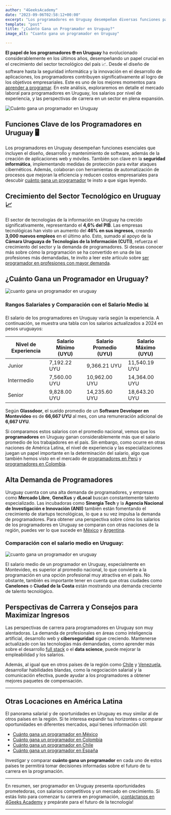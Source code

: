 ```yaml
---
author: "4GeeksAcademy"
date: "2023-09-06T02:58:12+00:00"
excerpt: "Los programadores en Uruguay desempeñan diversas funciones para contribuir al logro de objetivos empresariales. Esto incluye el diseño, desarrollo y mantenimiento de software, así como la creación de aplicaciones web y móviles"
template: "post"
title: "¿Cuánto Gana un Programador en Uruguay?"
image_alt: "Cuanto gana un programador en Uruguay"

---
```



**El papel de los programadores 🤓 en Uruguay** ha evolucionado considerablemente en los últimos años, desempeñando un papel crucial en el crecimiento del sector tecnológico del país 📈. Desde el diseño de software hasta la seguridad informática y la innovación en el desarrollo de aplicaciones, los programadores contribuyen significativamente al logro de los objetivos empresariales. Este es uno de los mejores momentos para [aprender a programar](https://4geeksacademy.com/es/aprender-a-programar/aprender-a-programar-desde-cero). En este análisis, exploraremos en detalle el mercado laboral para programadores en Uruguay, los salarios por nivel de experiencia, y las perspectivas de carrera en un sector en plena expansión.

![Cuánto gana un programador en Uruguay](https://breathecode.herokuapp.com/v1/media/file/uruguay-montevideo-2-jpg)

## Funciones Clave de los Programadores en Uruguay 🖥️

Los programadores en Uruguay desempeñan funciones esenciales que incluyen el diseño, desarrollo y mantenimiento de software, además de la creación de aplicaciones web y móviles. También son clave en la **seguridad informática**, implementando medidas de protección para evitar ataques cibernéticos. Además, colaboran con herramientas de automatización de procesos que mejoran la eficiencia y reducen costos empresariales para descubir [cuánto gana un programador](/es/cuanto-gana-un-programador/cuanto-gana-un-programador) te insto a que sigas leyendo.

## Crecimiento del Sector Tecnológico en Uruguay 📈

El sector de tecnologías de la información en Uruguay ha crecido significativamente, representando el **4,6% del PIB**. Las empresas tecnológicas han visto un aumento del **46% en sus ingresos**, creando **3,000 nuevos empleos** en el último año. Esto, sumado al apoyo de la **Cámara Uruguaya de Tecnologías de la Información (CUTI)**, refuerza el crecimiento del sector y la demanda de programadores. Si deseas conocer más sobre cómo la programación se ha convertido en una de las profesiones más demandadas, te invito a leer este artículo sobre [ser programador en profesiones con mayor demanda](https://4geeksacademy.com/es/cuanto-gana-un-programador/ser-programador-entre-las-profesiones-con-mayor-demanda).

## ¿Cuánto Gana un Programador en Uruguay?

![cuanto gana un programador en uruguay](https://breathecode.herokuapp.com/v1/media/file/comparacion-de-rango-salariales-jpg)

### Rangos Salariales y Comparación con el Salario Medio 📊

El salario de los programadores en Uruguay varía según la experiencia. A continuación, se muestra una tabla con los salarios actualizados a 2024 en pesos uruguayos:

| Nivel de Experiencia | Salario Mínimo (UYU) | Salario Promedio (UYU) | Salario Máximo (UYU) |
|---|---|---|---|
| Junior | 7,192.22 UYU | 9,366.21 UYU | 11,540.19 UYU |
| Intermedio | 7,560.00 UYU | 10,962.00 UYU | 14,364.00 UYU |
| Senior | 9,828.00 UYU | 14,235.60 UYU | 18,643.20 UYU |


Según **Glassdoor**, el sueldo promedio de un **Software Developer en Montevideo** es de **66,667 UYU** al mes, con una remuneración adicional de **6,667 UYU**.

Si comparamos estos salarios con el promedio nacional, vemos que los **programadores** en Uruguay ganan considerablemente más que el salario promedio de los trabajadores en el país. Sin embargo, como ocurre en otras naciones de América Latina, el nivel de experiencia y las especializaciones juegan un papel importante en la determinación del salario, algo que también hemos visto en el mercado de [programadores en Perú](https://4geeksacademy.com/es/cuanto-gana-un-programador/cuanto-gana-un-programador-en-peru) y [programadores en Colombia](https://4geeksacademy.com/es/cuanto-gana-un-programador/cuanto-gana-un-programador-en-colombia).

## Alta Demanda de Programadores

Uruguay cuenta con una alta demanda de programadores, y empresas como **Mercado Libre**, **GeneXus** y **dLocal** buscan constantemente talento especializado. Las incubadoras como **Sinergia Tech** y la **Agencia Nacional de Investigación e Innovación (ANII)** también están fomentando el crecimiento de startups tecnológicas, lo que a su vez impulsa la demanda de programadores. Para obtener una perspectiva sobre cómo los salarios de los programadores en Uruguay se comparan con otras naciones de la región, puedes ver lo que sucede en [México](https://4geeksacademy.com/es/cuanto-gana-un-programador/cuanto-gana-un-programador-en-mexico) y [Argentina](https://4geeksacademy.com/es/cuanto-gana-un-programador/cuanto-gana-un-programador-en-argentina).

### Comparación con el salario medio en Uruguay:

![cuanto gana un programador en uruguay](https://breathecode.herokuapp.com/v1/media/file/grafica-uruguay-locaciones-jpg)

El salario medio de un programador en Uruguay, especialmente en Montevideo, es superior al promedio nacional, lo que convierte a la programación en una opción profesional muy atractiva en el país. No obstante, también es importante tener en cuenta que otras ciudades como **Canelones** o **Ciudad de la Costa** están mostrando una demanda creciente de talento tecnológico.

## Perspectivas de Carrera y Consejos para Maximizar Ingresos

Las perspectivas de carrera para programadores en Uruguay son muy alentadoras. La demanda de profesionales en áreas como inteligencia artificial, desarrollo web y **ciberseguridad** sigue creciendo. Mantenerse actualizado con las tecnologías más demandadas, como aprender más sobre el desarrollo [full stack](https://4geeksacademy.com/es/coding-bootcamps/desarrollador-full-stack) o el **data science**, puede mejorar la empleabilidad y los salarios.

Además, al igual que en otros países de la región como [Chile](https://4geeksacademy.com/es/cuanto-gana-un-programador/cuanto-gana-un-programador-en-chile) y [Venezuela](https://4geeksacademy.com/es/cuanto-gana-un-programador/cuanto-gana-un-programador-en-venezuela), desarrollar habilidades blandas, como la negociación salarial y la comunicación efectiva, puede ayudar a los programadores a obtener mejores paquetes de compensación.

---

## Otras Locaciones en América Latina

El panorama salarial y de oportunidades en Uruguay es muy similar al de otros países en la región. Si te interesa expandir tus horizontes o comparar oportunidades en diferentes mercados, aquí tienes información útil:

- [Cuánto gana un programador en México](https://4geeksacademy.com/es/cuanto-gana-un-programador/cuanto-gana-un-programador-en-mexico)
- [Cuánto gana un programador en Colombia](https://4geeksacademy.com/es/cuanto-gana-un-programador/cuanto-gana-un-programador-en-colombia)
- [Cuánto gana un programador en Chile](https://4geeksacademy.com/es/cuanto-gana-un-programador/cuanto-gana-un-programador-en-chile)
- [Cuánto gana un programador en España](https://4geeksacademy.com/es/cuanto-gana-un-programador/cuanto-gana-un-programador-en-espana)
  
Investigar y comparar **cuánto gana un programador** en cada uno de estos países te permitirá tomar decisiones informadas sobre el futuro de tu carrera en la programación.

---

En resumen, ser programador en Uruguay presenta oportunidades prometedoras, con salarios competitivos y un mercado en crecimiento. Si estás listo para comenzar tu carrera en programación, ¡[contáctanos en 4Geeks Academy](https://4geeksacademy.com/es/coding-campus/bootcamp-programacion-lima-peru) y prepárate para el futuro de la tecnología!

---
